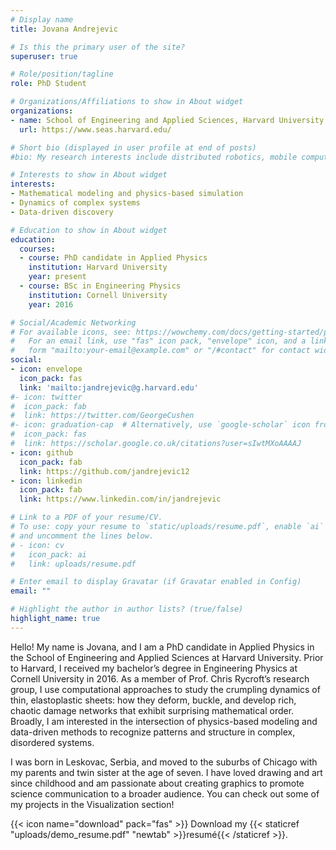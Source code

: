 ```yaml
---
# Display name
title: Jovana Andrejevic

# Is this the primary user of the site?
superuser: true

# Role/position/tagline
role: PhD Student

# Organizations/Affiliations to show in About widget
organizations:
- name: School of Engineering and Applied Sciences, Harvard University
  url: https://www.seas.harvard.edu/

# Short bio (displayed in user profile at end of posts)
#bio: My research interests include distributed robotics, mobile computing and programmable matter.

# Interests to show in About widget
interests:
- Mathematical modeling and physics-based simulation
- Dynamics of complex systems
- Data-driven discovery

# Education to show in About widget
education:
  courses:
  - course: PhD candidate in Applied Physics
    institution: Harvard University
    year: present
  - course: BSc in Engineering Physics
    institution: Cornell University
    year: 2016

# Social/Academic Networking
# For available icons, see: https://wowchemy.com/docs/getting-started/page-builder/#icons
#   For an email link, use "fas" icon pack, "envelope" icon, and a link in the
#   form "mailto:your-email@example.com" or "/#contact" for contact widget.
social:
- icon: envelope
  icon_pack: fas
  link: 'mailto:jandrejevic@g.harvard.edu'
#- icon: twitter
#  icon_pack: fab
#  link: https://twitter.com/GeorgeCushen
#- icon: graduation-cap  # Alternatively, use `google-scholar` icon from `ai` icon pack
#  icon_pack: fas
#  link: https://scholar.google.co.uk/citations?user=sIwtMXoAAAAJ
- icon: github
  icon_pack: fab
  link: https://github.com/jandrejevic12
- icon: linkedin
  icon_pack: fab
  link: https://www.linkedin.com/in/jandrejevic

# Link to a PDF of your resume/CV.
# To use: copy your resume to `static/uploads/resume.pdf`, enable `ai` icons in `params.toml`, 
# and uncomment the lines below.
# - icon: cv
#   icon_pack: ai
#   link: uploads/resume.pdf

# Enter email to display Gravatar (if Gravatar enabled in Config)
email: ""

# Highlight the author in author lists? (true/false)
highlight_name: true
---
```

Hello! My name is Jovana, and I am a PhD candidate in Applied Physics in the School of Engineering and Applied Sciences at Harvard University. Prior to Harvard, I received my bachelor’s degree in Engineering Physics at Cornell University in 2016. As a member of Prof. Chris Rycroft’s research group, I use computational approaches to study the crumpling dynamics of thin, elastoplastic sheets: how they deform, buckle, and develop rich, chaotic damage networks that exhibit surprising mathematical order. Broadly, I am interested in the intersection of physics-based modeling and data-driven methods to recognize patterns and structure in complex, disordered systems.

I was born in Leskovac, Serbia, and moved to the suburbs of Chicago with my parents and twin sister at the age of seven. I have loved drawing and art since childhood and am passionate about creating graphics to promote science communication to a broader audience. You can check out some of my projects in the Visualization section!

{{< icon name="download" pack="fas" >}} Download my {{< staticref "uploads/demo_resume.pdf" "newtab" >}}resumé{{< /staticref >}}.
